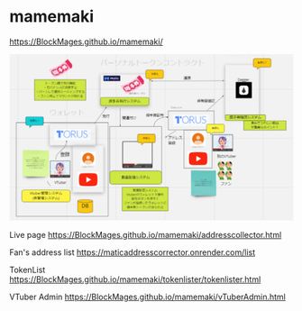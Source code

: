 # mamemaki
https://BlockMages.github.io/mamemaki/

![システム構成図](./image.png)


Live page
https://BlockMages.github.io/mamemaki/addresscollector.html


Fan's address list
https://maticaddresscorrector.onrender.com/list


TokenList
https://BlockMages.github.io/mamemaki/tokenlister/tokenlister.html

VTuber Admin
https://BlockMages.github.io/mamemaki/vTuberAdmin.html
